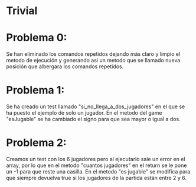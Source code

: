 # Trivial

# Problema 0:
Se han eliminado los comandos repetidos dejando más claro y limpio el metodo de ejecución y generando asi un metodo que se llamado nueva posición que albergara los comandos repetidos.

# Problema 1:
Se ha creado un test llamado "si_no_llega_a_dos_jugadores" en el que se ha puesto el ejemplo de solo un jugador. En el metodo del game "esJugable" se ha cambiado el signo para que sea mayor o igual a dos.

# Problema 2:
Creamos un test con los 6 jugadores pero al ejecutarlo sale un error en el array, por lo que en el metodo "cuantos jugadores" en el return se le pone un -1 para que reste una casilla. En el metodo "es jugable" se modifica para que siempre devuelva true si los jugadores de la partida están entre 2 y 6.
